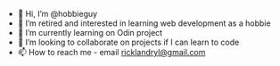 - 👋 Hi, I’m @hobbieguy
- 👀 I’m retired and interested in learning web development as a hobbie
- 🌱 I’m currently learning on Odin project
- 💞️ I’m looking to collaborate on projects if I can learn to code
- 📫 How to reach me - email ricklandryl@gmail.com

<!---
hobbieguy/hobbieguy is a ✨ special ✨ repository because its `README.md` (this file) appears on your GitHub profile.
You can click the Preview link to take a look at your changes.
--->
